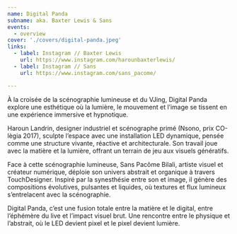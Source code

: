 ```yaml
---
name: Digital Panda
subname: aka. Baxter Lewis & Sans
events: 
  - overview
cover: './covers/digital-panda.jpeg'
links:
  - label: Instagram // Baxter Lewis
    url: https://www.instagram.com/harounbaxterlewis/
  - label: Instagram // Sans
    url: https://www.instagram.com/sans_pacome/

---
```


À la croisée de la scénographie lumineuse et du VJing, Digital Panda explore une esthétique où la lumière, le mouvement
et l’image se tissent en une expérience immersive et hypnotique.

Haroun Landrin, designer industriel et scénographe primé (Nsono, prix CO-lègia 2017), sculpte l’espace avec une
installation LED dynamique, pensée comme une structure vivante, réactive et architecturale. Son travail joue avec la
matière et la lumière, offrant un terrain de jeu aux visuels génératifs.

Face à cette scénographie lumineuse, Sans Pacôme Bilali, artiste visuel et créateur numérique, déploie son univers
abstrait et organique à travers TouchDesigner. Inspiré par la synesthésie entre son et image, il génère des compositions
évolutives, pulsantes et liquides, où textures et flux lumineux s’entrelacent avec la scénographie.

Digital Panda, c’est une fusion totale entre la matière et le digital, entre l’éphémère du live et l’impact visuel
brut. Une rencontre entre le physique et l’abstrait, où le LED devient pixel et le pixel devient lumière.